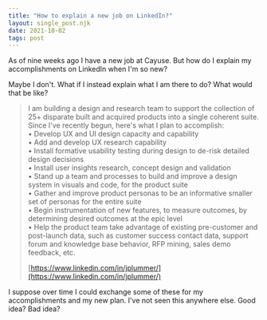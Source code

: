 ```yaml
---
title: "How to explain a new job on LinkedIn?"
layout: single_post.njk
date: 2021-10-02
tags: post
---
```


As of nine weeks ago I have a new job at Cayuse. But how do I explain my accomplishments on LinkedIn when I'm so new?

Maybe I don't. What if I instead explain what I am there to do? What would that be like?

> I am building a design and research team to support the collection of 25+ disparate built and acquired products into a single coherent suite. Since I've recently begun, here's what I plan to accomplish:  
> • Develop UX and UI design capacity and capability  
> • Add and develop UX research capability  
> • Install formative usability testing during design to de-risk detailed design decisions  
> • Install user insights research, concept design and validation  
> • Stand up a team and processes to build and improve a design system in visuals and code, for the product suite  
> • Gather and improve product personas to be an informative smaller set of personas for the entire suite  
> • Begin instrumentation of new features, to measure outcomes, by determining desired outcomes at the epic level  
> • Help the product team take advantage of existing pre-customer and post-launch data, such as customer success contact data, support forum and knowledge base behavior, RFP mining, sales demo feedback, etc.
> 
> [https://www.linkedin.com/in/jplummer/](https://www.linkedin.com/in/jplummer/)

I suppose over time I could exchange some of these for my accomplishments and my new plan. I've not seen this anywhere else. Good idea? Bad idea?
